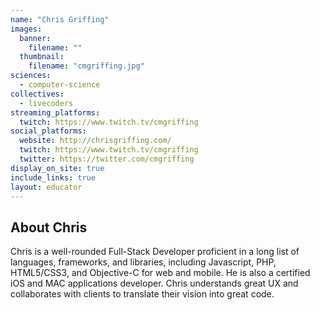 ```yaml
---
name: "Chris Griffing"
images:
  banner:
    filename: ""
  thumbnail:
    filename: "cmgriffing.jpg"
sciences:
  - computer-science
collectives:
  - livecoders
streaming_platforms:
  twitch: https://www.twitch.tv/cmgriffing
social_platforms:
  website: http://chrisgriffing.com/
  twitch: https://www.twitch.tv/cmgriffing
  twitter: https://twitter.com/cmgriffing
display_on_site: true
include_links: true
layout: educator
---
```

## About Chris

Chris is a well-rounded Full-Stack Developer proficient in a long list of languages, frameworks, and libraries, including Javascript, PHP, HTML5/CSS3, and Objective-C for web and mobile. He is also a certified iOS and MAC applications developer. Chris understands great UX and collaborates with clients to translate their vision into great code. 
